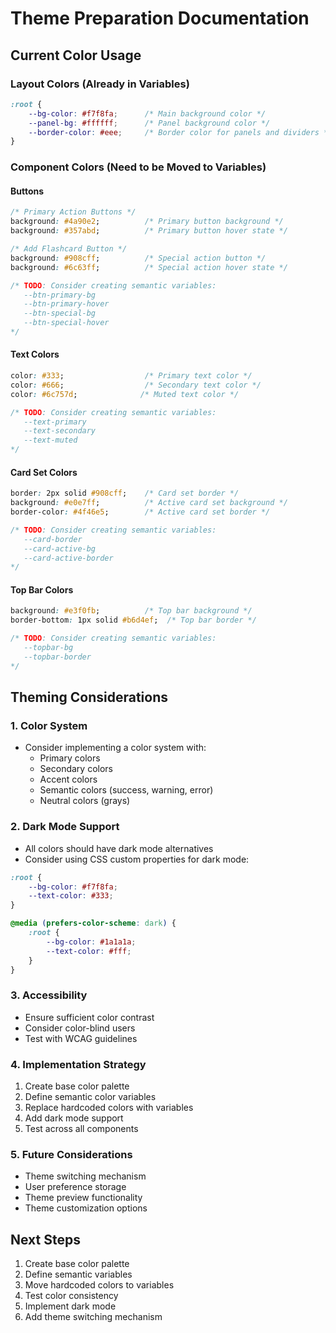 # Theme Preparation Documentation

## Current Color Usage

### Layout Colors (Already in Variables)
```css
:root {
    --bg-color: #f7f8fa;      /* Main background color */
    --panel-bg: #ffffff;      /* Panel background color */
    --border-color: #eee;     /* Border color for panels and dividers */
}
```

### Component Colors (Need to be Moved to Variables)

#### Buttons
```css
/* Primary Action Buttons */
background: #4a90e2;          /* Primary button background */
background: #357abd;          /* Primary button hover state */

/* Add Flashcard Button */
background: #908cff;          /* Special action button */
background: #6c63ff;          /* Special action hover state */

/* TODO: Consider creating semantic variables:
   --btn-primary-bg
   --btn-primary-hover
   --btn-special-bg
   --btn-special-hover
*/
```

#### Text Colors
```css
color: #333;                  /* Primary text color */
color: #666;                  /* Secondary text color */
color: #6c757d;              /* Muted text color */

/* TODO: Consider creating semantic variables:
   --text-primary
   --text-secondary
   --text-muted
*/
```

#### Card Set Colors
```css
border: 2px solid #908cff;    /* Card set border */
background: #e0e7ff;          /* Active card set background */
border-color: #4f46e5;        /* Active card set border */

/* TODO: Consider creating semantic variables:
   --card-border
   --card-active-bg
   --card-active-border
*/
```

#### Top Bar Colors
```css
background: #e3f0fb;          /* Top bar background */
border-bottom: 1px solid #b6d4ef;  /* Top bar border */

/* TODO: Consider creating semantic variables:
   --topbar-bg
   --topbar-border
*/
```

## Theming Considerations

### 1. Color System
- Consider implementing a color system with:
  - Primary colors
  - Secondary colors
  - Accent colors
  - Semantic colors (success, warning, error)
  - Neutral colors (grays)

### 2. Dark Mode Support
- All colors should have dark mode alternatives
- Consider using CSS custom properties for dark mode:
```css
:root {
    --bg-color: #f7f8fa;
    --text-color: #333;
}

@media (prefers-color-scheme: dark) {
    :root {
        --bg-color: #1a1a1a;
        --text-color: #fff;
    }
}
```

### 3. Accessibility
- Ensure sufficient color contrast
- Consider color-blind users
- Test with WCAG guidelines

### 4. Implementation Strategy
1. Create base color palette
2. Define semantic color variables
3. Replace hardcoded colors with variables
4. Add dark mode support
5. Test across all components

### 5. Future Considerations
- Theme switching mechanism
- User preference storage
- Theme preview functionality
- Theme customization options

## Next Steps
1. Create base color palette
2. Define semantic variables
3. Move hardcoded colors to variables
4. Test color consistency
5. Implement dark mode
6. Add theme switching mechanism 